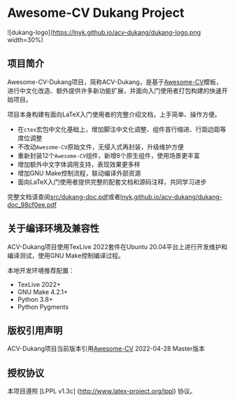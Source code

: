 # Awesome-CV Dukang Project
![dukang-logo](https://lnyk.github.io/acv-dukang/dukang-logo.png width=30%)

## 项目简介
Awesome-CV-Dukang项目，简称ACV-Dukang，是基于[Awesome-CV](https://github.com/posquit0/Awesome-CV)模板，进行中文化改造、额外提供许多新功能扩展，并面向入门使用者打包构建的快速开始项目。

项目本身构建有面向LaTeX入门使用者的完整介绍文档，上手简单、操作方便。

-   在`ctex`宏包中文化基础上，增加脚注中文化调整、组件首行缩进、行距边距等席位调整
-   不改动`Awesome-CV`原始文件，无侵入式再封装，升级维护方便
-   重新封装12个`Awesome-CV`组件，新增8个原生组件，使用场景更丰富
-   增加额外中文字体调用支持，表现效果更多样
-   增加GNU Make控制流程，联动编译外部资源
-   面向LaTeX入门使用者提供完整的配套文档和源码注释，共同学习进步

完整文档请查阅[src/dukang-doc.pdf](doc/dukang-doc_98cf0ee.pdf)或者[lnyk.github.io/acv-dukang/dukang-doc_98cf0ee.pdf](https://lnyk.github.io/acv-dukang/dukang-doc_98cf0ee.pdf)

## 关于编译环境及兼容性
ACV-Dukang项目使用TexLive 2022套件在Ubuntu 20.04平台上进行开发维护和编译测试，使用GNU Make控制编译过程。

本地开发环境推荐配置：

-   TexLive 2022+
-   GNU Make 4.2.1+
-   Python 3.8+
-   Python Pygments

## 版权引用声明
ACV-Dukang项目当前版本引用[Awesome-CV](https://github.com/posquit0/Awesome-CV) 2022-04-28 Master版本

## 授权协议
本项目遵照 [LPPL v1.3c] (http://www.latex-project.org/lppl) 协议。
